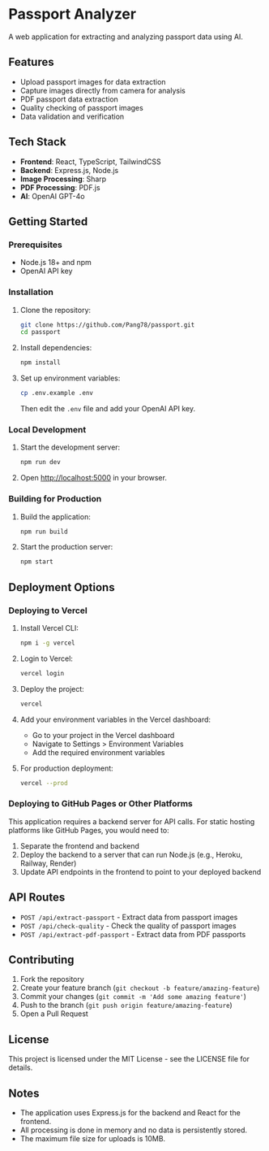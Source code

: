# Passport Analyzer

A web application for extracting and analyzing passport data using AI.

## Features

- Upload passport images for data extraction
- Capture images directly from camera for analysis
- PDF passport data extraction
- Quality checking of passport images
- Data validation and verification

## Tech Stack

- **Frontend**: React, TypeScript, TailwindCSS
- **Backend**: Express.js, Node.js
- **Image Processing**: Sharp
- **PDF Processing**: PDF.js
- **AI**: OpenAI GPT-4o

## Getting Started

### Prerequisites

- Node.js 18+ and npm
- OpenAI API key

### Installation

1. Clone the repository:

   ```bash
   git clone https://github.com/Pang78/passport.git
   cd passport
   ```

2. Install dependencies:

   ```bash
   npm install
   ```

3. Set up environment variables:
   ```bash
   cp .env.example .env
   ```
   Then edit the `.env` file and add your OpenAI API key.

### Local Development

1. Start the development server:

   ```bash
   npm run dev
   ```

2. Open [http://localhost:5000](http://localhost:5000) in your browser.

### Building for Production

1. Build the application:

   ```bash
   npm run build
   ```

2. Start the production server:
   ```bash
   npm start
   ```

## Deployment Options

### Deploying to Vercel

1. Install Vercel CLI:

   ```bash
   npm i -g vercel
   ```

2. Login to Vercel:

   ```bash
   vercel login
   ```

3. Deploy the project:

   ```bash
   vercel
   ```

4. Add your environment variables in the Vercel dashboard:

   - Go to your project in the Vercel dashboard
   - Navigate to Settings > Environment Variables
   - Add the required environment variables

5. For production deployment:
   ```bash
   vercel --prod
   ```

### Deploying to GitHub Pages or Other Platforms

This application requires a backend server for API calls. For static hosting platforms like GitHub Pages, you would need to:

1. Separate the frontend and backend
2. Deploy the backend to a server that can run Node.js (e.g., Heroku, Railway, Render)
3. Update API endpoints in the frontend to point to your deployed backend

## API Routes

- `POST /api/extract-passport` - Extract data from passport images
- `POST /api/check-quality` - Check the quality of passport images
- `POST /api/extract-pdf-passport` - Extract data from PDF passports

## Contributing

1. Fork the repository
2. Create your feature branch (`git checkout -b feature/amazing-feature`)
3. Commit your changes (`git commit -m 'Add some amazing feature'`)
4. Push to the branch (`git push origin feature/amazing-feature`)
5. Open a Pull Request

## License

This project is licensed under the MIT License - see the LICENSE file for details.

## Notes

- The application uses Express.js for the backend and React for the frontend.
- All processing is done in memory and no data is persistently stored.
- The maximum file size for uploads is 10MB.
